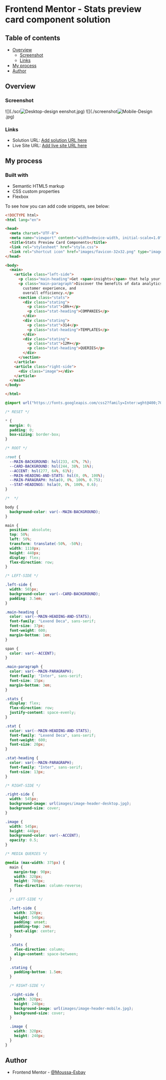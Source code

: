 ﻿# Frontend Mentor - Stats preview card component solution

## Table of contents

- [Overview](#overview)
  - [Screenshot](#screenshot)
  - [Links](#links)
- [My process](#my-process)
- [Author](#author)


## Overview

### Screenshot

![](./scr![Desktop-design](https://github.com/Moussa-Esbay/Frontendmentor-Challenges/assets/137887050/dddfde21-d09b-47db-9af3-890b74e313b8)
eenshot.jpg)
![](./screenshot![Mobile-Design](https://github.com/Moussa-Esbay/Frontendmentor-Challenges/assets/137887050/2e920d4c-555b-4488-80f3-10948b202253)
.jpg)


### Links

- Solution URL: [Add solution URL here](https://github.com/Moussa-Esbay/Frontendmentor-Challenges/tree/main/6th%20-%20Stats%20preview%20card%20component)
- Live Site URL: [Add live site URL here](https://6511f4a23b71c01128e94385--ubiquitous-kulfi-312a34.netlify.app/)

## My process

### Built with

- Semantic HTML5 markup
- CSS custom properties
- Flexbox

To see how you can add code snippets, see below:

```html
<!DOCTYPE html>
<html lang="en">

<head>
  <meta charset="UTF-8">
  <meta name="viewport" content="width=device-width, initial-scale=1.0">
  <title>Stats Preview Card Components</title>
  <link rel="stylesheet" href="style.css">
  <link rel="shortcut icon" href="images/favicon-32x32.png" type="image/x-icon">
</head>

<body>
  <main>
    <article class="left-side">
      <p class="main-heading">Get <span>insights</span> that help your business grow.</p>
      <p class="main-paragraph">Discover the benefits of data analytics and make better decisions regarding revenue,
        customer experience, and
        overall efficiency.</p>
      <section class="stats">
        <div class="stating">
          <p class="stat">10k+</p>
          <p class="stat-heading">COMPANIES</p>
        </div>
        <div class="stating">
          <p class="stat">314</p>
          <p class="stat-heading">TEMPLATES</p>
        </div>
        <div class="stating">
          <p class="stat">12M+</p>
          <p class="stat-heading">QUERIES</p>
        </div>
      </section>
    </article>
    <article class="right-side">
      <div class="image"></div>
    </article>
  </main>
</body>

</html>
```
```css
@import url("https://fonts.googleapis.com/css2?family=Inter:wght@400;700&family=Lexend+Deca&display=swap");

/* RESET */

* {
  margin: 0;
  padding: 0;
  box-sizing: border-box;
}

/* ROOT */

:root {
  --MAIN-BACKGROUND: hsl(233, 47%, 7%);
  --CARD-BACKGROUND: hsl(244, 38%, 16%);
  --ACCENT: hsl(277, 64%, 61%);
  --MAIN-HEADING-AND-STATS: hsl(0, 0%, 100%);
  --MAIN-PARAGRAPH: hsla(0, 0%, 100%, 0.75);
  --STAT-HEADINGS: hsla(0, 0%, 100%, 0.6);
}

/*  */

body {
  background-color: var(--MAIN-BACKGROUND);
}

main {
  position: absolute;
  top: 50%;
  left: 50%;
  transform: translate(-50%, -50%);
  width: 1110px;
  height: 440px;
  display: flex;
  flex-direction: row;
}

/* LEFT-SIDE */

.left-side {
  width: 565px;
  background-color: var(--CARD-BACKGROUND);
  padding: 3.5em;
}

.main-heading {
  color: var(--MAIN-HEADING-AND-STATS);
  font-family: "Lexend Deca", sans-serif;
  font-size: 37px;
  font-weight: 600;
  margin-bottom: 1em;
}

span {
  color: var(--ACCENT);
}

.main-paragraph {
  color: var(--MAIN-PARAGRAPH);
  font-family: "Inter", sans-serif;
  font-size: 15px;
  margin-bottom: 3em;
}

.stats {
  display: flex;
  flex-direction: row;
  justify-content: space-evenly;
}

.stat {
  color: var(--MAIN-HEADING-AND-STATS);
  font-family: "Lexend Deca", sans-serif;
  font-weight: 600;
  font-size: 20px;
}

.stat-heading {
  color: var(--MAIN-PARAGRAPH);
  font-family: "Inter", sans-serif;
  font-size: 13px;
}

/* RIGHT-SIDE */

.right-side {
  width: 545px;
  background-image: url(images/image-header-desktop.jpg);
  background-size: cover;
}

.image {
  width: 545px;
  height: 440px;
  background-color: var(--ACCENT);
  opacity: 0.5;
}

/* MEDIA QUERIES */

@media (max-width: 375px) {
  main {
    margin-top: 90px;
    width: 320px;
    height: 780px;
    flex-direction: column-reverse;
  }

  /* LEFT-SIDE */

  .left-side {
    width: 320px;
    height: 540px;
    padding: unset;
    padding-top: 2em;
    text-align: center;
  }

  .stats {
    flex-direction: column;
    align-content: space-between;
  }

  .stating {
    padding-bottom: 1.5em;
  }

  /* RIGHT-SIDE */

  .right-side {
    width: 320px;
    height: 240px;
    background-image: url(images/image-header-mobile.jpg);
    background-size: cover;
  }

  .image {
    width: 320px;
    height: 240px;
  }
}

```

## Author

- Frontend Mentor - [@Moussa-Esbay](https://www.frontendmentor.io/profile/Moussa-Esbay)
